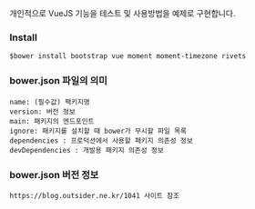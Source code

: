 개인적으로 VueJS 기능을 테스트 및 사용방법을 예제로 구현합니다.

### Install
```
$bower install bootstrap vue moment moment-timezone rivets
```


### bower.json 파일의 의미
```
name: (필수값) 팩키지명
version: 버전 정보
main: 패키지의 엔드포인트
ignore: 패키지를 설치할 때 bower가 무시할 파일 목록
dependencies : 프로덕션에서 사용할 패키지 의존성 정보
devDependencies : 개발용 패키지 의존성 정보

```

### bower.json 버전 정보
```
https://blog.outsider.ne.kr/1041 사이트 참조

```